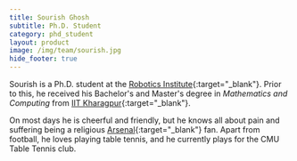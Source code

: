```yaml
---
title: Sourish Ghosh
subtitle: Ph.D. Student
category: phd_student
layout: product
image: /img/team/sourish.jpg
hide_footer: true
---
```


Sourish is a Ph.D. student at the [Robotics Institute](https://www.ri.cmu.edu/){:target="_blank"}. Prior to this, he received his Bachelor's and Master's degree in *Mathematics and Computing* from [IIT Kharagpur](http://www.iitkgp.ac.in){:target="_blank"}.

On most days he is cheerful and friendly, but he knows all about pain and suffering being a religious [Arsenal](https://www.youtube.com/watch?v=1pZIcO06x6w){:target="_blank"} fan. Apart from football, he loves playing table tennis, and he currently plays for the CMU Table Tennis club.
